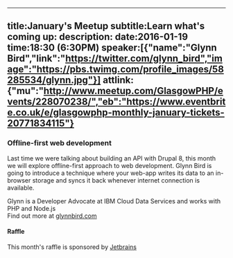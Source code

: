 ----
title:January's Meetup
subtitle:Learn what's coming up:
description:
date:2016-01-19
time:18:30 (6:30PM)
speaker:[{"name":"Glynn Bird","link":"https://twitter.com/glynn_bird","image":"https://pbs.twimg.com/profile_images/58285534/glynn.jpg"}]
attlink:{"mu":"http://www.meetup.com/GlasgowPHP/events/228070238/","eb":"https://www.eventbrite.co.uk/e/glasgowphp-monthly-january-tickets-20771834115"}
----

### Offline-first web development

Last time we were talking about building an API with Drupal 8,
this month we will explore offline-first approach to web development.
Glynn Bird is going to introduce a technique where your web-app writes its data
to an in-browser storage and syncs it back whenever internet connection is available. 


Glynn is a Developer Advocate at IBM Cloud Data Services and works with PHP and Node.js  
Find out more at [glynnbird.com][2]


#### Raffle

This month's raffle is sponsored by [Jetbrains][1]

[1]: https://www.jetbrains.com/
[2]: http://www.glynnbird.com/
